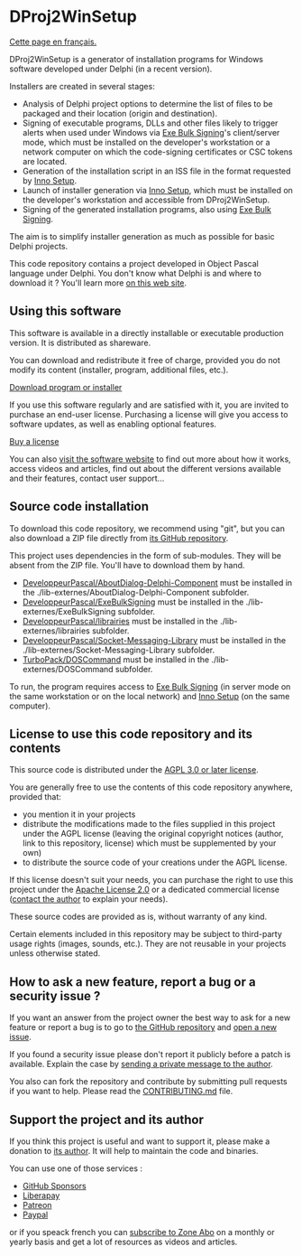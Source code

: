 # DProj2WinSetup

[Cette page en français.](LISEZMOI.md)

DProj2WinSetup is a generator of installation programs for Windows software developed under Delphi (in a recent version).

Installers are created in several stages:

* Analysis of Delphi project options to determine the list of files to be packaged and their location (origin and destination).
* Signing of executable programs, DLLs and other files likely to trigger alerts when used under Windows via [Exe Bulk Signing](http://exebulksigning.olfsoftware.fr)'s client/server mode, which must be installed on the developer's workstation or a network computer on which the code-signing certificates or CSC tokens are located.
* Generation of the installation script in an ISS file in the format requested by [Inno Setup](https://jrsoftware.org/isinfo.php).
* Launch of installer generation via [Inno Setup](https://jrsoftware.org/isinfo.php), which must be installed on the developer's workstation and accessible from DProj2WinSetup.
* Signing of the generated installation programs, also using [Exe Bulk Signing](http://exebulksigning.olfsoftware.fr).

The aim is to simplify installer generation as much as possible for basic Delphi projects.

This code repository contains a project developed in Object Pascal language under Delphi. You don't know what Delphi is and where to download it ? You'll learn more [on this web site](https://delphi-resources.developpeur-pascal.fr/).

## Using this software

This software is available in a directly installable or executable production version. It is distributed as shareware.

You can download and redistribute it free of charge, provided you do not modify its content (installer, program, additional files, etc.).

[Download program or installer](https://olfsoftware.lemonsqueezy.com/buy/a6513657-bc58-4079-a813-098906cbd8f8)

If you use this software regularly and are satisfied with it, you are invited to purchase an end-user license. Purchasing a license will give you access to software updates, as well as enabling optional features.

[Buy a license](https://olfsoftware.lemonsqueezy.com/buy/5d6328a0-4ccf-40e9-87b7-784ebfdc1440)

You can also [visit the software website](https://dproj2winsetup.olfsoftware.fr) to find out more about how it works, access videos and articles, find out about the different versions available and their features, contact user support...

## Source code installation

To download this code repository, we recommend using "git", but you can also download a ZIP file directly from [its GitHub repository](https://github.com/DeveloppeurPascal/DProj2WinSetup).

This project uses dependencies in the form of sub-modules. They will be absent from the ZIP file. You'll have to download them by hand.

* [DeveloppeurPascal/AboutDialog-Delphi-Component](https://github.com/DeveloppeurPascal/AboutDialog-Delphi-Component) must be installed in the ./lib-externes/AboutDialog-Delphi-Component subfolder.
* [DeveloppeurPascal/ExeBulkSigning](https://github.com/DeveloppeurPascal/ExeBulkSigning) must be installed in the ./lib-externes/ExeBulkSigning subfolder.
* [DeveloppeurPascal/librairies](https://github.com/DeveloppeurPascal/librairies) must be installed in the ./lib-externes/librairies subfolder.
* [DeveloppeurPascal/Socket-Messaging-Library](https://github.com/DeveloppeurPascal/Socket-Messaging-Library) must be installed in the ./lib-externes/Socket-Messaging-Library subfolder.
* [TurboPack/DOSCommand](https://github.com/TurboPack/DOSCommand) must be installed in the ./lib-externes/DOSCommand subfolder.

To run, the program requires access to [Exe Bulk Signing](http://exebulksigning.olfsoftware.fr) (in server mode on the same workstation or on the local network) and [Inno Setup](https://jrsoftware.org/isinfo.php) (on the same computer).

## License to use this code repository and its contents

This source code is distributed under the [AGPL 3.0 or later license](https://choosealicense.com/licenses/agpl-3.0/).

You are generally free to use the contents of this code repository anywhere, provided that:
* you mention it in your projects
* distribute the modifications made to the files supplied in this project under the AGPL license (leaving the original copyright notices (author, link to this repository, license) which must be supplemented by your own)
* to distribute the source code of your creations under the AGPL license.

If this license doesn't suit your needs, you can purchase the right to use this project under the [Apache License 2.0](https://choosealicense.com/licenses/apache-2.0/) or a dedicated commercial license ([contact the author](https://developpeur-pascal.fr/nous-contacter.php) to explain your needs).

These source codes are provided as is, without warranty of any kind.

Certain elements included in this repository may be subject to third-party usage rights (images, sounds, etc.). They are not reusable in your projects unless otherwise stated.

## How to ask a new feature, report a bug or a security issue ?

If you want an answer from the project owner the best way to ask for a new feature or report a bug is to go to [the GitHub repository](https://github.com/DeveloppeurPascal/DProj2WinSetup) and [open a new issue](https://github.com/DeveloppeurPascal/DProj2WinSetup/issues).

If you found a security issue please don't report it publicly before a patch is available. Explain the case by [sending a private message to the author](https://developpeur-pascal.fr/nous-contacter.php).

You also can fork the repository and contribute by submitting pull requests if you want to help. Please read the [CONTRIBUTING.md](CONTRIBUTING.md) file.

## Support the project and its author

If you think this project is useful and want to support it, please make a donation to [its author](https://github.com/DeveloppeurPascal). It will help to maintain the code and binaries.

You can use one of those services :

* [GitHub Sponsors](https://github.com/sponsors/DeveloppeurPascal)
* [Liberapay](https://liberapay.com/PatrickPremartin)
* [Patreon](https://www.patreon.com/patrickpremartin)
* [Paypal](https://www.paypal.com/paypalme/patrickpremartin)

or if you speack french you can [subscribe to Zone Abo](https://zone-abo.fr/nos-abonnements.php) on a monthly or yearly basis and get a lot of resources as videos and articles.
